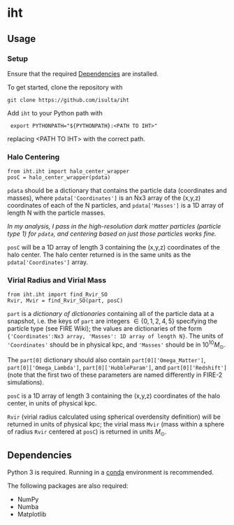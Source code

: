 # iht

## Usage
### Setup
Ensure that the required [Dependencies](#Dependencies) are installed.

To get started, clone the repository with 

    git clone https://github.com/isulta/iht

Add `iht` to your Python path with

     export PYTHONPATH="${PYTHONPATH}:<PATH TO IHT>"

replacing \<PATH TO IHT\> with the correct path.

### Halo Centering

    from iht.iht import halo_center_wrapper
    posC = halo_center_wrapper(pdata)

`pdata` should be a dictionary that contains the particle data (coordinates and masses), where `pdata['Coordinates']` is an Nx3 array of the (x,y,z) coordinates of each of the N particles, and `pdata['Masses']` is a 1D array of length N with the particle masses.

*In my analysis, I pass in the high-resolution dark matter particles (particle type 1) for `pdata`, and centering based on just those particles works fine.*

`posC` will be a 1D array of length 3 containing the (x,y,z) coordinates of the halo center. The halo center returned is in the same units as the `pdata['Coordinates']` array.

### Virial Radius and Virial Mass

    from iht.iht import find_Rvir_SO
    Rvir, Mvir = find_Rvir_SO(part, posC)

`part` is a *dictionary of dictionaries* containing all of the particle data at a snapshot, i.e. the keys of `part` are integers $\in \{ 0,1,2,4,5 \}$ specifying the particle type (see FIRE Wiki); the values are dictionaries of the form `{'Coordinates':Nx3 array, 'Masses': 1D array of length N}`. 
The units of `'Coordinates'` should be in physical kpc, and `'Masses'` should be in $10^{10} M_\odot$.

The `part[0]` dictionary should also contain `part[0]['Omega_Matter']`, `part[0]['Omega_Lambda']`, `part[0]['HubbleParam']`, and `part[0]['Redshift']` (note that the first two of these parameters are named differently in FIRE-2 simulations).

`posC` is a 1D array of length 3 containing the (x,y,z) coordinates of the halo center, in units of physical kpc.

`Rvir` (virial radius calculated using spherical overdensity definition) will be returned in units of physical kpc; the virial mass `Mvir` (mass within a sphere of radius `Rvir` centered at `posC`) is returned in units $M_\odot$.

## Dependencies
Python 3 is required. Running in a [conda](https://conda.io/projects/conda/en/latest/index.html) environment is recommended.

The following packages are also required:
- NumPy
- Numba
- Matplotlib